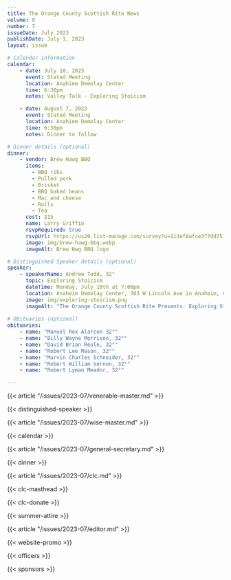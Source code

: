```yaml
---
title: The Orange County Scottish Rite News
volume: 9
number: 7
issueDate: July 2023
publishDate: July 1, 2023
layout: issue

# Calendar information
calendar:
    - date: July 10, 2023
      event: Stated Meeting
      location: Anahiem Demolay Center
      time: 6:30pm
      notes: Valley Talk - Exploring Stoicism

    - date: August 7, 2023
      event: Stated Meeting
      location: Anahiem Demolay Center
      time: 6:30pm
      notes: Dinner to follow

# Dinner details (optional)
dinner:
    - vendor: Brew Hawg BBQ
      items:
        - BBQ ribs
        - Pulled pork
        - Brisket
        - BBQ baked beans
        - Mac and cheese
        - Rolls
        - Tea
      cost: $15
      name: Larry Griffin
      rsvpRequired: true
      rsvpUrl: https://us20.list-manage.com/survey?u=113ef8afce377dd751cdbb0ca&id=a08906eb07&attribution=false
      image: img/brew-hawg-bbq.webp
      imageAlt: Brew Hwg BBQ logo

# Distinguished Speaker details (optional)
speaker:
    - speakerName: Andrew Todd, 32°
      topic: Exploring Stoicism
      dateTime: Monday, July 10th at 7:00pm
      location: Anaheim Demolay Center, 303 W Lincoln Ave in Anaheim, California 92805
      image: img/exploring-stoicism.png
      imageAlt: "The Orange County Scottish Rite Presents: Exploring Stoicism, a presentation by Andrew Todd, 32°"
      
# Obituaries (optional)
obituaries:
    - name: "Manuel Rex Alarcon 32°"
    - name: "Billy Wayne Morrison, 32°"
    - name: "David Brian Reule, 32°"
    - name: "Robert Lee Mason, 32°"
    - name: "Marvin Charles Schneider, 32°"
    - name: "Robert William Vernon, 32°"
    - name: "Robert Lyman Meador, 32°"

---
```


<!-- {{< article "/issues/2023-07/senior-warden.md" >}} -->

{{< article "/issues/2023-07/venerable-master.md" >}}

{{< distinguished-speaker >}}

{{< article "/issues/2023-07/wise-master.md" >}}

{{< calendar >}}

{{< article "/issues/2023-07/general-secretary.md" >}}

{{< dinner >}}

{{< article "/issues/2023-07/clc.md" >}}

{{< clc-masthead >}}

{{< clc-donate >}}

{{< summer-attire >}}

{{< article "/issues/2023-07/editor.md" >}}

{{< website-promo >}}

{{< officers >}}

{{< sponsors >}}
